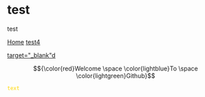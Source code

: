 # test
test

<a href="/#readme">Home</a>
<a href="/test4.md">test4</a>

<a href="https://example.com/" target="_blank">target="_blank"d</a>

$${\color{red}Welcome \space \color{lightblue}To \space \color{lightgreen}Github}$$

<code style="color: gold">text</code>

<!-- ![Random image](https://random-image-pepebigotes.vercel.app/api/random-image) -->



